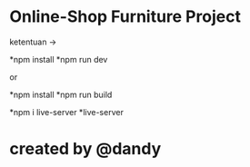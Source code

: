 # Online-Shop Furniture Project

ketentuan ->

*npm install
*npm run dev

or

*npm install
*npm run build

*npm i live-server
*live-server

# created by @dandy
